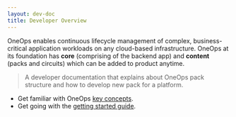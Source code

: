 ```yaml
---
layout: dev-doc
title: Developer Overview
---
```


OneOps enables continuous lifecycle management of complex, business-critical application workloads on any
cloud-based infrastructure. OneOps at its foundation has **core** (comprising of the backend app)
and **content** (packs and circuits) which can be added to product anytime.  

> A developer documentation that explains about OneOps pack structure and how to develop new pack for a platform.

* Get familiar with OneOps [key concepts](/developer/key-concepts/).
* Get going with the [getting started guide](/developer/getting-started/).
